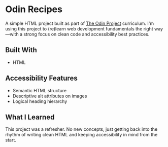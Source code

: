 # Odin Recipes
A simple HTML project built as part of <a href="https://www.theodinproject.com">The Odin Project</a> curriculum. I'm using this project to (re)learn web development fundamentals the right way—with a strong focus on clean code and accessibility best practices.

## Built With
<ul>
    <li>HTML</li>
</ul>

## Accessibility Features
<ul>
    <li>Semantic HTML structure</li>
    <li>Descriptive alt attributes on images</li>
    <li>Logical heading hierarchy</li>
</ul>

## What I Learned
This project was a refresher. No new concepts, just getting back into the rhythm of writing clean HTML and keeping accessibility in mind from the start.